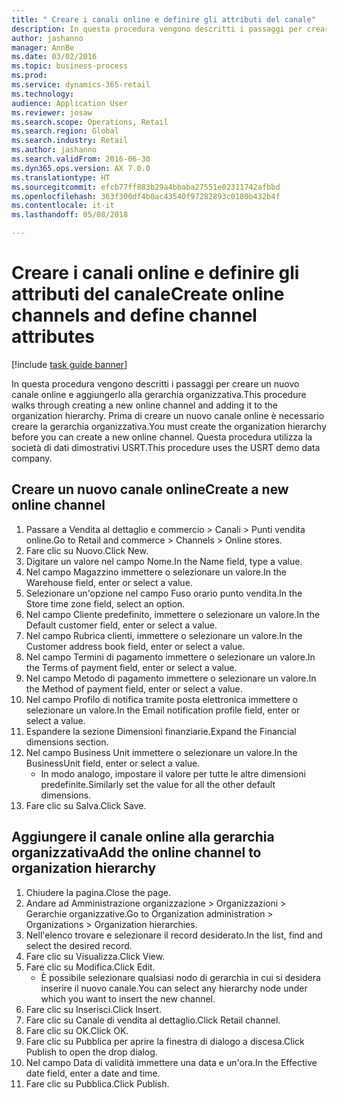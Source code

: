 ```yaml
--- 
title: " Creare i canali online e definire gli attributi del canale"
description: In questa procedura vengono descritti i passaggi per creare un nuovo canale online e aggiungerlo alla gerarchia organizzativa.
author: jashanno
manager: AnnBe
ms.date: 03/02/2016
ms.topic: business-process
ms.prod: 
ms.service: dynamics-365-retail
ms.technology: 
audience: Application User
ms.reviewer: josaw
ms.search.scope: Operations, Retail
ms.search.region: Global
ms.search.industry: Retail
ms.author: jashanno
ms.search.validFrom: 2016-06-30
ms.dyn365.ops.version: AX 7.0.0
ms.translationtype: HT
ms.sourcegitcommit: efcb77ff883b29a4bbaba27551e02311742afbbd
ms.openlocfilehash: 363f300df4b0ac43540f97282893c0180b432b4f
ms.contentlocale: it-it
ms.lasthandoff: 05/08/2018

---
```

# <a name="create-online-channels-and-define-channel-attributes"></a><span data-ttu-id="9c8ee-103"> Creare i canali online e definire gli attributi del canale</span><span class="sxs-lookup"><span data-stu-id="9c8ee-103">Create online channels and define channel attributes</span></span>

[!include [task guide banner](../includes/task-guide-banner.md)]

<span data-ttu-id="9c8ee-104">In questa procedura vengono descritti i passaggi per creare un nuovo canale online e aggiungerlo alla gerarchia organizzativa.</span><span class="sxs-lookup"><span data-stu-id="9c8ee-104">This procedure walks through creating a new online channel and adding it to the organization hierarchy.</span></span> <span data-ttu-id="9c8ee-105">Prima di creare un nuovo canale online è necessario creare la gerarchia organizzativa.</span><span class="sxs-lookup"><span data-stu-id="9c8ee-105">You must create the organization hierarchy before you can create a new online channel.</span></span> <span data-ttu-id="9c8ee-106">Questa procedura utilizza la società di dati dimostrativi USRT.</span><span class="sxs-lookup"><span data-stu-id="9c8ee-106">This procedure uses the USRT demo data company.</span></span>


## <a name="create-a-new-online-channel"></a><span data-ttu-id="9c8ee-107">Creare un nuovo canale online</span><span class="sxs-lookup"><span data-stu-id="9c8ee-107">Create a new online channel</span></span>
1. <span data-ttu-id="9c8ee-108">Passare a Vendita al dettaglio e commercio > Canali > Punti vendita online.</span><span class="sxs-lookup"><span data-stu-id="9c8ee-108">Go to Retail and commerce > Channels > Online stores.</span></span>
2. <span data-ttu-id="9c8ee-109">Fare clic su Nuovo.</span><span class="sxs-lookup"><span data-stu-id="9c8ee-109">Click New.</span></span>
3. <span data-ttu-id="9c8ee-110">Digitare un valore nel campo Nome.</span><span class="sxs-lookup"><span data-stu-id="9c8ee-110">In the Name field, type a value.</span></span>
4. <span data-ttu-id="9c8ee-111">Nel campo Magazzino immettere o selezionare un valore.</span><span class="sxs-lookup"><span data-stu-id="9c8ee-111">In the Warehouse field, enter or select a value.</span></span>
5. <span data-ttu-id="9c8ee-112">Selezionare un'opzione nel campo Fuso orario punto vendita.</span><span class="sxs-lookup"><span data-stu-id="9c8ee-112">In the Store time zone field, select an option.</span></span>
6. <span data-ttu-id="9c8ee-113">Nel campo Cliente predefinito, immettere o selezionare un valore.</span><span class="sxs-lookup"><span data-stu-id="9c8ee-113">In the Default customer field, enter or select a value.</span></span>
7. <span data-ttu-id="9c8ee-114">Nel campo Rubrica clienti, immettere o selezionare un valore.</span><span class="sxs-lookup"><span data-stu-id="9c8ee-114">In the Customer address book field, enter or select a value.</span></span>
8. <span data-ttu-id="9c8ee-115">Nel campo Termini di pagamento immettere o selezionare un valore.</span><span class="sxs-lookup"><span data-stu-id="9c8ee-115">In the Terms of payment field, enter or select a value.</span></span>
9. <span data-ttu-id="9c8ee-116">Nel campo Metodo di pagamento immettere o selezionare un valore.</span><span class="sxs-lookup"><span data-stu-id="9c8ee-116">In the Method of payment field, enter or select a value.</span></span>
10. <span data-ttu-id="9c8ee-117">Nel campo Profilo di notifica tramite posta elettronica immettere o selezionare un valore.</span><span class="sxs-lookup"><span data-stu-id="9c8ee-117">In the Email notification profile field, enter or select a value.</span></span>
11. <span data-ttu-id="9c8ee-118">Espandere la sezione Dimensioni finanziarie.</span><span class="sxs-lookup"><span data-stu-id="9c8ee-118">Expand the Financial dimensions section.</span></span>
12. <span data-ttu-id="9c8ee-119">Nel campo Business Unit immettere o selezionare un valore.</span><span class="sxs-lookup"><span data-stu-id="9c8ee-119">In the BusinessUnit field, enter or select a value.</span></span>
    * <span data-ttu-id="9c8ee-120">In modo analogo, impostare il valore per tutte le altre dimensioni predefinite.</span><span class="sxs-lookup"><span data-stu-id="9c8ee-120">Similarly set the value for all the other default dimensions.</span></span>  
13. <span data-ttu-id="9c8ee-121">Fare clic su Salva.</span><span class="sxs-lookup"><span data-stu-id="9c8ee-121">Click Save.</span></span>

## <a name="add-the-online-channel-to-organization-hierarchy"></a><span data-ttu-id="9c8ee-122">Aggiungere il canale online alla gerarchia organizzativa</span><span class="sxs-lookup"><span data-stu-id="9c8ee-122">Add the online channel to organization hierarchy</span></span>
1. <span data-ttu-id="9c8ee-123">Chiudere la pagina.</span><span class="sxs-lookup"><span data-stu-id="9c8ee-123">Close the page.</span></span>
2. <span data-ttu-id="9c8ee-124">Andare ad Amministrazione organizzazione > Organizzazioni > Gerarchie organizzative.</span><span class="sxs-lookup"><span data-stu-id="9c8ee-124">Go to Organization administration > Organizations > Organization hierarchies.</span></span>
3. <span data-ttu-id="9c8ee-125">Nell'elenco trovare e selezionare il record desiderato.</span><span class="sxs-lookup"><span data-stu-id="9c8ee-125">In the list, find and select the desired record.</span></span>
4. <span data-ttu-id="9c8ee-126">Fare clic su Visualizza.</span><span class="sxs-lookup"><span data-stu-id="9c8ee-126">Click View.</span></span>
5. <span data-ttu-id="9c8ee-127">Fare clic su Modifica.</span><span class="sxs-lookup"><span data-stu-id="9c8ee-127">Click Edit.</span></span>
    * <span data-ttu-id="9c8ee-128">È possibile selezionare qualsiasi nodo di gerarchia in cui si desidera inserire il nuovo canale.</span><span class="sxs-lookup"><span data-stu-id="9c8ee-128">You can select any hierarchy node under which you want to insert the new channel.</span></span>  
6. <span data-ttu-id="9c8ee-129">Fare clic su Inserisci.</span><span class="sxs-lookup"><span data-stu-id="9c8ee-129">Click Insert.</span></span>
7. <span data-ttu-id="9c8ee-130">Fare clic su Canale di vendita al dettaglio.</span><span class="sxs-lookup"><span data-stu-id="9c8ee-130">Click Retail channel.</span></span>
8. <span data-ttu-id="9c8ee-131">Fare clic su OK.</span><span class="sxs-lookup"><span data-stu-id="9c8ee-131">Click OK.</span></span>
9. <span data-ttu-id="9c8ee-132">Fare clic su Pubblica per aprire la finestra di dialogo a discesa.</span><span class="sxs-lookup"><span data-stu-id="9c8ee-132">Click Publish to open the drop dialog.</span></span>
10. <span data-ttu-id="9c8ee-133">Nel campo Data di validità immettere una data e un'ora.</span><span class="sxs-lookup"><span data-stu-id="9c8ee-133">In the Effective date field, enter a date and time.</span></span>
11. <span data-ttu-id="9c8ee-134">Fare clic su Pubblica.</span><span class="sxs-lookup"><span data-stu-id="9c8ee-134">Click Publish.</span></span>


